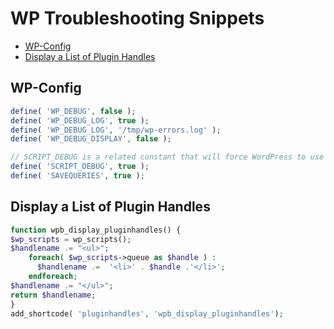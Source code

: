 # WP Troubleshooting Snippets

<!-- MarkdownTOC -->

* [WP-Config](#wp-config)
* [Display a List of Plugin Handles](#display-a-list-of-plugin-handles)

<!-- /MarkdownTOC -->

<a id="wp-config"></a>
## WP-Config

```php
define( 'WP_DEBUG', false );
define( 'WP_DEBUG_LOG', true );
define( 'WP_DEBUG_LOG', '/tmp/wp-errors.log' );
define( 'WP_DEBUG_DISPLAY', false );

// SCRIPT_DEBUG is a related constant that will force WordPress to use the “dev” versions of core CSS and JavaScript files rather than the minified versions that are normally loaded.
define( 'SCRIPT_DEBUG', true );
define( 'SAVEQUERIES', true );
```

<a id="display-a-list-of-plugin-handles"></a>
## Display a List of Plugin Handles

```php
function wpb_display_pluginhandles() {
$wp_scripts = wp_scripts();
$handlename .= "<ul>";
    foreach( $wp_scripts->queue as $handle ) :
      $handlename .=  '<li>' . $handle .'</li>';
    endforeach;
$handlename .= "</ul>";
return $handlename;
}
add_shortcode( 'pluginhandles', 'wpb_display_pluginhandles');
```
